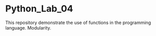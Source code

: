 # Python_Lab_04
This repository demonstrate the use of functions in the programming language. Modularity.
